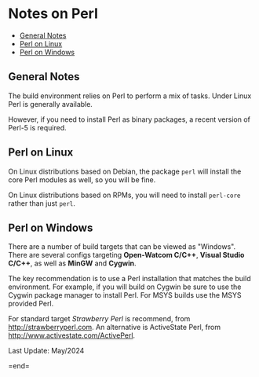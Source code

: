 
Notes on Perl
=============

 - [General Notes](#general-notes)
 - [Perl on Linux](#perl-on-linux) 
 - [Perl on Windows](#perl-on-windows)

General Notes
-------------

The build environment relies on Perl to perform a mix of tasks. Under Linux Perl is generally available.

However, if you need to install Perl as binary packages, a recent version of Perl-5 is required.

Perl on Linux
-------------

On Linux distributions based on Debian, the package `perl` will install the core Perl modules as well, so you will be fine.

On Linux distributions based on RPMs, you will need to install `perl-core` rather than just `perl`.

Perl on Windows
---------------

There are a number of build targets that can be viewed as "Windows". There are several configs targeting __Open-Watcom C/C++__, __Visual Studio C/C++__, as well as __MinGW__ and __Cygwin__.

The key recommendation is to use a Perl installation that matches the build environment. For example, if you will build on Cygwin be sure to use the Cygwin package manager to install Perl. For MSYS builds use the MSYS provided Perl. 

For standard target _Strawberry Perl_ is recommend, from <http://strawberryperl.com>. An alternative is ActiveState Perl, from <http://www.activestate.com/ActivePerl>.

Last Update: May/2024

=end=